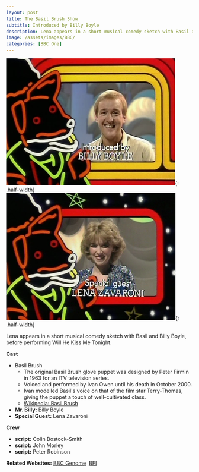 ```yaml
---
layout: post
title: The Basil Brush Show
subtitle: Introduced by Billy Boyle
description: Lena appears in a short musical comedy sketch with Basil and Billy Boyle, before performing Will He Kiss Me Tonight.
image: /assets/images/BBC/
categories: [BBC One]
---
```

![](/assets/images/BBC/1980-12-13-the-basil-brush-show-billy-boyle.png){: .half-width}
![](/assets/images/BBC/1980-12-13-the-basil-brush-show-lena-zavaroni.png){: .half-width}

Lena appears in a short musical comedy sketch with Basil and Billy Boyle, before performing Will He Kiss Me Tonight.

**Cast**
* Basil Brush
   * The original Basil Brush glove puppet was designed by Peter Firmin in 1963 for an ITV television series.
   * Voiced and performed by Ivan Owen until his death in October 2000.
   * Ivan modelled Basil's voice on that of the film star Terry-Thomas, giving the puppet a touch of well-cultivated class.
   * [Wikipedia: Basil Brush](https://en.wikipedia.org/wiki/Basil_Brush)
* **Mr. Billy:** Billy Boyle
* **Special Guest:** Lena Zavaroni

**Crew**
* **script:** Colin Bostock-Smith
* **script:** John Morley
* **script:** Peter Robinson

**Related Websites:**
<span class="post-categories">[BBC Genome](http://genome.ch.bbc.co.uk/bda3587630d6477db469091a6530c72f)&nbsp;
[BFI](http://www.bfi.org.uk/films-tv-people/4ce2b83ee584f)</span>
